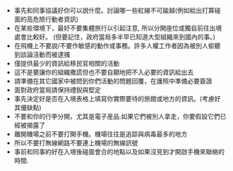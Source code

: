 [Title]: # (當進入某一國家)
[Difficulty]: # (初學者)
[Order]: # (1)

* 事先和同事協議好你可以說什麼。討論哪一些紅線不可踰越(例如給出打算碰面的高危險行動者資訊)
* 在某些環境下，最好不要集體旅行以引起注意, 所以分開座位或獨自前往出境處會比較好。 (但要記住，政府當局多半早已知道大型組織來到國內的事。)
* 在飛機上不要說/不要作敏感的動作或事務。許多人權工作者因為被別人偷聽到談論活動而被逮捕
* 僅提供最少的資訊給移民官相關的活動
* 這不是要讓你的組織撒謊但也不要自願地把不入必要的資訊給出去
* 請準備在其它國家中被問到你們活動的問題回覆，在護照中準備必要簽證
* 面對政府當局請保持禮貎與堅定
* 事先決定好是否在入境表格上填寫你實際要待的旅館或地方的資訊。(考慮好其優缺點)
* 不要和你的行李分開，尤其是電子産品.如果它們被別人拿走，你要假設它們已經被揭露了
* 離開機場之前不要打開手機。機場往往是追踪與病毒最多的地方
* 所以不要打無線網路不要連上機場的無線訊號
* 事前和同事約好在入境後碰面會合的地點以及如果沒見到才開啟手機來聯絡的時間.</li></ul></p>